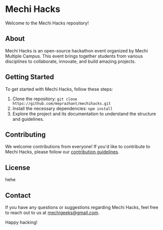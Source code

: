 # Mechi Hacks

Welcome to the Mechi Hacks repository!

## About

Mechi Hacks is an open-source hackathon event organized by Mechi Multiple Campus. This event brings together students from various disciplines to collaborate, innovate, and build amazing projects.

## Getting Started

To get started with Mechi Hacks, follow these steps:

1. Clone the repository: `git clone https://github.com/meprazhant/mechihacks.git`
2. Install the necessary dependencies: `npm install`
3. Explore the project and its documentation to understand the structure and guidelines.

## Contributing

We welcome contributions from everyone! If you'd like to contribute to Mechi Hacks, please follow our [contribution guidelines](CONTRIBUTING.md).

## License

hehe

## Contact

If you have any questions or suggestions regarding Mechi Hacks, feel free to reach out to us at [mechigeeks@gmail.com](mailto:mechigeeks@gmail.com).

Happy hacking!
